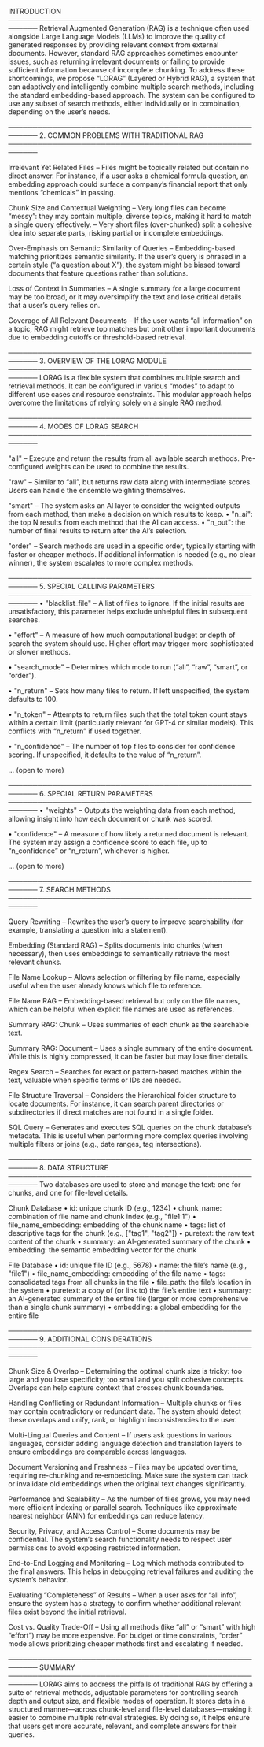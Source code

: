 INTRODUCTION ──────────────────────────────────────────────────────── Retrieval Augmented Generation (RAG) is a technique often used alongside Large Language Models (LLMs) to improve the quality of generated responses by providing relevant context from external documents. However, standard RAG approaches sometimes encounter issues, such as returning irrelevant documents or failing to provide sufficient information because of incomplete chunking.
To address these shortcomings, we propose “LORAG” (Layered or Hybrid RAG), a system that can adaptively and intelligently combine multiple search methods, including the standard embedding-based approach. The system can be configured to use any subset of search methods, either individually or in combination, depending on the user’s needs.

────────────────────────────────────────────────────────
2. COMMON PROBLEMS WITH TRADITIONAL RAG
────────────────────────────────────────────────────────

Irrelevant Yet Related Files
– Files might be topically related but contain no direct answer. For instance, if a user asks a chemical formula question, an embedding approach could surface a company’s financial report that only mentions “chemicals” in passing.

Chunk Size and Contextual Weighting
– Very long files can become “messy”: they may contain multiple, diverse topics, making it hard to match a single query effectively.
– Very short files (over-chunked) split a cohesive idea into separate parts, risking partial or incomplete embeddings.

Over-Emphasis on Semantic Similarity of Queries
– Embedding-based matching prioritizes semantic similarity. If the user’s query is phrased in a certain style (“a question about X”), the system might be biased toward documents that feature questions rather than solutions.

Loss of Context in Summaries
– A single summary for a large document may be too broad, or it may oversimplify the text and lose critical details that a user’s query relies on.

Coverage of All Relevant Documents
– If the user wants “all information” on a topic, RAG might retrieve top matches but omit other important documents due to embedding cutoffs or threshold-based retrieval.

────────────────────────────────────────────────────────
3. OVERVIEW OF THE LORAG MODULE
────────────────────────────────────────────────────────
LORAG is a flexible system that combines multiple search and retrieval methods. It can be configured in various “modes” to adapt to different use cases and resource constraints. This modular approach helps overcome the limitations of relying solely on a single RAG method.

────────────────────────────────────────────────────────
4. MODES OF LORAG SEARCH
────────────────────────────────────────────────────────

"all"
– Execute and return the results from all available search methods. Pre-configured weights can be used to combine the results.

"raw"
– Similar to “all”, but returns raw data along with intermediate scores. Users can handle the ensemble weighting themselves.

"smart"
– The system asks an AI layer to consider the weighted outputs from each method, then make a decision on which results to keep.
• "n_ai": the top N results from each method that the AI can access.
• "n_out": the number of final results to return after the AI’s selection.

"order"
– Search methods are used in a specific order, typically starting with faster or cheaper methods. If additional information is needed (e.g., no clear winner), the system escalates to more complex methods.

────────────────────────────────────────────────────────
5. SPECIAL CALLING PARAMETERS
────────────────────────────────────────────────────────
• "blacklist_file"
– A list of files to ignore. If the initial results are unsatisfactory, this parameter helps exclude unhelpful files in subsequent searches.

• "effort"
– A measure of how much computational budget or depth of search the system should use. Higher effort may trigger more sophisticated or slower methods.

• "search_mode"
– Determines which mode to run (“all”, “raw”, “smart”, or “order”).

• "n_return"
– Sets how many files to return. If left unspecified, the system defaults to 100.

• "n_token"
– Attempts to return files such that the total token count stays within a certain limit (particularly relevant for GPT-4 or similar models). This conflicts with “n_return” if used together.

• "n_confidence"
– The number of top files to consider for confidence scoring. If unspecified, it defaults to the value of “n_return”.

... (open to more)

────────────────────────────────────────────────────────
6. SPECIAL RETURN PARAMETERS
────────────────────────────────────────────────────────
• "weights"
– Outputs the weighting data from each method, allowing insight into how each document or chunk was scored.

• "confidence"
– A measure of how likely a returned document is relevant. The system may assign a confidence score to each file, up to “n_confidence” or “n_return”, whichever is higher.

... (open to more)

────────────────────────────────────────────────────────
7. SEARCH METHODS
────────────────────────────────────────────────────────

Query Rewriting
– Rewrites the user’s query to improve searchability (for example, translating a question into a statement).

Embedding (Standard RAG)
– Splits documents into chunks (when necessary), then uses embeddings to semantically retrieve the most relevant chunks.

File Name Lookup
– Allows selection or filtering by file name, especially useful when the user already knows which file to reference.

File Name RAG
– Embedding-based retrieval but only on the file names, which can be helpful when explicit file names are used as references.

Summary RAG: Chunk
– Uses summaries of each chunk as the searchable text.

Summary RAG: Document
– Uses a single summary of the entire document. While this is highly compressed, it can be faster but may lose finer details.

Regex Search
– Searches for exact or pattern-based matches within the text, valuable when specific terms or IDs are needed.

File Structure Traversal
– Considers the hierarchical folder structure to locate documents. For instance, it can search parent directories or subdirectories if direct matches are not found in a single folder.

SQL Query
– Generates and executes SQL queries on the chunk database’s metadata. This is useful when performing more complex queries involving multiple filters or joins (e.g., date ranges, tag intersections).

────────────────────────────────────────────────────────
8. DATA STRUCTURE
────────────────────────────────────────────────────────
Two databases are used to store and manage the text: one for chunks, and one for file-level details.

Chunk Database
• id: unique chunk ID (e.g., 1234)
• chunk_name: combination of file name and chunk index (e.g., "file1:1")
• file_name_embedding: embedding of the chunk name
• tags: list of descriptive tags for the chunk (e.g., ["tag1", "tag2"])
• puretext: the raw text content of the chunk
• summary: an AI-generated summary of the chunk
• embedding: the semantic embedding vector for the chunk

File Database
• id: unique file ID (e.g., 5678)
• name: the file’s name (e.g., "file1")
• file_name_embedding: embedding of the file name
• tags: consolidated tags from all chunks in the file
• file_path: the file’s location in the system
• puretext: a copy of (or link to) the file’s entire text
• summary: an AI-generated summary of the entire file (larger or more comprehensive than a single chunk summary)
• embedding: a global embedding for the entire file

────────────────────────────────────────────────────────
9. ADDITIONAL CONSIDERATIONS
────────────────────────────────────────────────────────

Chunk Size & Overlap
– Determining the optimal chunk size is tricky: too large and you lose specificity; too small and you split cohesive concepts. Overlaps can help capture context that crosses chunk boundaries.

Handling Conflicting or Redundant Information
– Multiple chunks or files may contain contradictory or redundant data. The system should detect these overlaps and unify, rank, or highlight inconsistencies to the user.

Multi-Lingual Queries and Content
– If users ask questions in various languages, consider adding language detection and translation layers to ensure embeddings are comparable across languages.

Document Versioning and Freshness
– Files may be updated over time, requiring re-chunking and re-embedding. Make sure the system can track or invalidate old embeddings when the original text changes significantly.

Performance and Scalability
– As the number of files grows, you may need more efficient indexing or parallel search. Techniques like approximate nearest neighbor (ANN) for embeddings can reduce latency.

Security, Privacy, and Access Control
– Some documents may be confidential. The system’s search functionality needs to respect user permissions to avoid exposing restricted information.

End-to-End Logging and Monitoring
– Log which methods contributed to the final answers. This helps in debugging retrieval failures and auditing the system’s behavior.

Evaluating “Completeness” of Results
– When a user asks for “all info”, ensure the system has a strategy to confirm whether additional relevant files exist beyond the initial retrieval.

Cost vs. Quality Trade-Off
– Using all methods (like “all” or “smart” with high “effort”) may be more expensive. For budget or time constraints, “order” mode allows prioritizing cheaper methods first and escalating if needed.

────────────────────────────────────────────────────────
SUMMARY
────────────────────────────────────────────────────────
LORAG aims to address the pitfalls of traditional RAG by offering a suite of retrieval methods, adjustable parameters for controlling search depth and output size, and flexible modes of operation. It stores data in a structured manner—across chunk-level and file-level databases—making it easier to combine multiple retrieval strategies. By doing so, it helps ensure that users get more accurate, relevant, and complete answers for their queries.